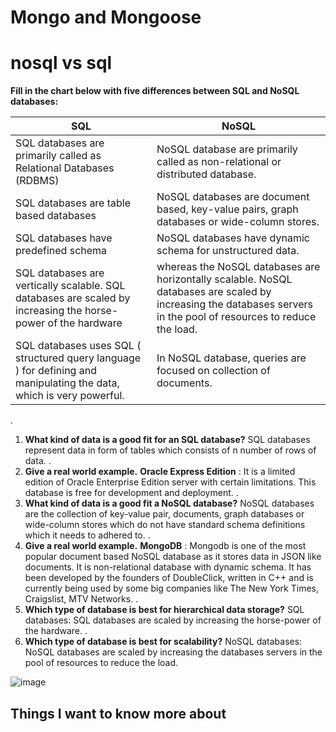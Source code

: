 # Mongo and Mongoose
# nosql vs sql
 **Fill in the chart below with five differences between SQL and NoSQL databases:**

SQL  | NoSQL
------------- | -------------
SQL databases are primarily called as Relational Databases (RDBMS) | NoSQL database are primarily called as non-relational or distributed database.
SQL databases are table based databases | NoSQL databases are document based, key-value pairs, graph databases or wide-column stores.
SQL databases have predefined schema  | NoSQL databases have dynamic schema for unstructured data.
SQL databases are vertically scalable. SQL databases are scaled by increasing the horse-power of the hardware  | whereas the NoSQL databases are horizontally scalable. NoSQL databases are scaled by increasing the databases servers in the pool of resources to reduce the load.
SQL databases uses SQL ( structured query language ) for defining and manipulating the data, which is very powerful.  | In NoSQL database, queries are focused on collection of documents. 
.
1. **What kind of data is a good fit for an SQL database?**
SQL databases represent data in form of tables which consists of n number of rows of data.
.
2. **Give a real world example.**
**Oracle Express Edition** : It is a limited edition of Oracle Enterprise Edition server with certain limitations. This database is free for development and deployment. 
.
3. **What kind of data is a good fit a NoSQL database?**
NoSQL databases are the collection of key-value pair, documents, graph databases or wide-column stores which do not have standard schema definitions which it needs to adhered to.
.
4. **Give a real world example.**
**MongoDB** : Mongodb is one of the most popular document based NoSQL database as it stores data in JSON like documents. It is non-relational database with dynamic schema. It has been developed by the founders of DoubleClick, written in C++ and is currently being used by some big companies like The New York Times, Craigslist, MTV Networks. 
.
5. **Which type of database is best for hierarchical data storage?**
SQL databases: SQL databases are scaled by increasing the horse-power of the hardware.
.
6. **Which type of database is best for scalability?**
NoSQL databases: NoSQL databases are scaled by increasing the databases servers in the pool of resources to reduce the load.

![image](https://cdn-images-1.medium.com/fit/t/1600/480/0*xoC2DeugTHSh5yFV.jpg)




## Things I want to know more about